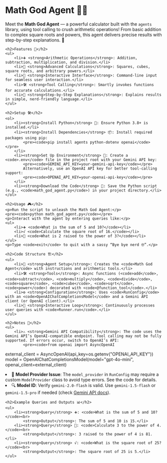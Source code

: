 <body>
    <h1>Math God Agent 🧮✨</h1>
    <p>Meet the <strong>Math God Agent</strong> — a powerful calculator built with the <code>agents</code> library, using tool calling to crush arithmetic operations! From basic addition to complex square roots and powers, this agent delivers precise results with step-by-step explanations. 🚀</p>

    <h2>Features 🌟</h2>
    <ul>
        <li>➕ <strong>Arithmetic Operations</strong>: Addition, subtraction, multiplication, and division.</li>
        <li>🔢 <strong>Advanced Calculations</strong>: Squares, cubes, square roots, and arbitrary powers.</li>
        <li>💬 <strong>Interactive Interface</strong>: Command-line input for seamless user interaction.</li>
        <li>🛠️ <strong>Tool Calling</strong>: Smartly invokes functions for accurate calculations.</li>
        <li>📝 <strong>Step-by-Step Explanations</strong>: Explains results in simple, nerd-friendly language.</li>
    </ul>

    <h2>Setup 🛠️</h2>
    <ol>
        <li><strong>Install Python</strong> 🐍: Ensure Python 3.8+ is installed.</li>
        <li><strong>Install Dependencies</strong> 📦: Install required packages using pip:
            <pre><code>pip install agents python-dotenv openai</code></pre>
        </li>
        <li><strong>Set Up Environment</strong> 🔑: Create a <code>.env</code> file in the project root with your Gemini API key:
            <pre><code>GEMINI_API_KEY=your-gemini-api-key</code></pre>
            Alternatively, use an OpenAI API key for better tool-calling support:
            <pre><code>OPENAI_API_KEY=your-openai-api-key</code></pre>
        </li>
        <li><strong>Download the Code</strong> 💾: Save the Python script (e.g., <code>math_god_agent.py</code>) in your project directory.</li>
    </ol>

    <h2>Usage 🎮</h2>
    <p>Run the script to unleash the Math God Agent:</p>
    <pre><code>python math_god_agent.py</code></pre>
    <p>Interact with the agent by entering queries like:</p>
    <ul>
        <li>➕ <code>What is the sum of 5 and 10?</code></li>
        <li>√ <code>Calculate the square root of 16.</code></li>
        <li>🔋 <code>What is 2 raised to the power of 3?</code></li>
    </ul>
    <p>Type <code>exit</code> to quit with a sassy “Bye bye nerd 🤓”.</p>

    <h2>Code Structure 🏗️</h2>
    <ul>
        <li>🤖 <strong>Agent Setup</strong>: Creates the <code>Math God Agent</code> with instructions and arithmetic tools.</li>
        <li>🛠️ <strong>Tools</strong>: Async functions (<code>add</code>, <code>subtract</code>, <code>multiply</code>, <code>divide</code>, <code>square</code>, <code>cube</code>, <code>sqrt</code>, <code>power</code>) decorated with <code>@function_tool</code>.</li>
        <li>⚙️ <strong>Configuration</strong>: Uses <code>RunConfig</code> with an <code>OpenAIChatCompletionsModel</code> and a Gemini API client (or OpenAI client).</li>
        <li>🔄 <strong>Interactive Loop</strong>: Continuously processes user queries with <code>Runner.run</code>.</li>
    </ul>

    <h2>Notes 📌</h2>
    <ul>
        <li>⚠️ <strong>Gemini API Compatibility</strong>: The code uses the Gemini API’s OpenAI-compatible endpoint. Tool calling may not be fully supported. If errors occur, switch to OpenAI’s API:
            <pre><code>from openai import AsyncOpenAI
external_client = AsyncOpenAI(api_key=os.getenv("OPENAI_API_KEY"))
model = OpenAIChatCompletionsModel(model="gpt-4o-mini", openai_client=external_client)</code></pre>
        </li>
        <li>🚩 <strong>Model Provider Issue</strong>: The <code>model_provider</code> in <code>RunConfig</code> may require a custom <code>ModelProvider</code> class to avoid type errors. See the code for details.</li>
        <li>🔍 <strong>Model ID</strong>: Verify <code>gemini-2.0-flash</code> is valid. Use <code>gemini-1.5-flash</code> or <code>gemini-1.5-pro</code> if needed (check <a href="https://ai.google.dev/gemini-api/docs/openai">Gemini API docs</a>).</li>
    </ul>

    <h2>Example Queries and Outputs 📊</h2>
    <ul>
        <li><strong>Query</strong> ➕: <code>What is the sum of 5 and 10?</code><br>
            <strong>Output</strong>: The sum of 5 and 10 is 15.</li>
        <li><strong>Query</strong> 🔋: <code>Calculate 3 to the power of 4.</code><br>
            <strong>Output</strong>: 3 raised to the power of 4 is 81.</li>
        <li><strong>Query</strong> √: <code>What is the square root of 25?</code><br>
            <strong>Output</strong>: The square root of 25 is 5.</li>
    </ul>
</body>
